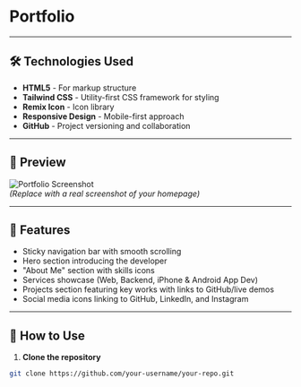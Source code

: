 # Portfolio
---

## 🛠️ Technologies Used

- **HTML5** - For markup structure  
- **Tailwind CSS** - Utility-first CSS framework for styling  
- **Remix Icon** - Icon library  
- **Responsive Design** - Mobile-first approach  
- **GitHub** - Project versioning and collaboration  

---

## 📸 Preview

![Portfolio Screenshot](./images/picc.jpg)  
*(Replace with a real screenshot of your homepage)*

---

## 🚀 Features

- Sticky navigation bar with smooth scrolling
- Hero section introducing the developer
- "About Me" section with skills icons
- Services showcase (Web, Backend, iPhone & Android App Dev)
- Projects section featuring key works with links to GitHub/live demos
- Social media icons linking to GitHub, LinkedIn, and Instagram

---

## 📂 How to Use

1. **Clone the repository**  
```bash
git clone https://github.com/your-username/your-repo.git
